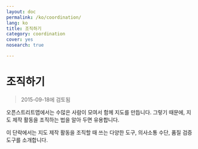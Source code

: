 ```yaml
---
layout: doc
permalink: /ko/coordination/
lang: ko
title: 조직하기
category: coordination
cover: yes
nosearch: true

---
```


조직하기
============

> 2015-09-18에 검토됨

오픈스트리트맵에서는 수많은 사람이 모여서 함께 지도를 만듭니다. 그렇기 때문에, 지도 제작 활동을 조직하는 법을 알아 두면 유용합니다.

이 단락에서는 지도 제작 활동을 조직할 때 쓰는 다양한 도구, 의사소통 수단, 품질 검증 도구를 소개합니다.